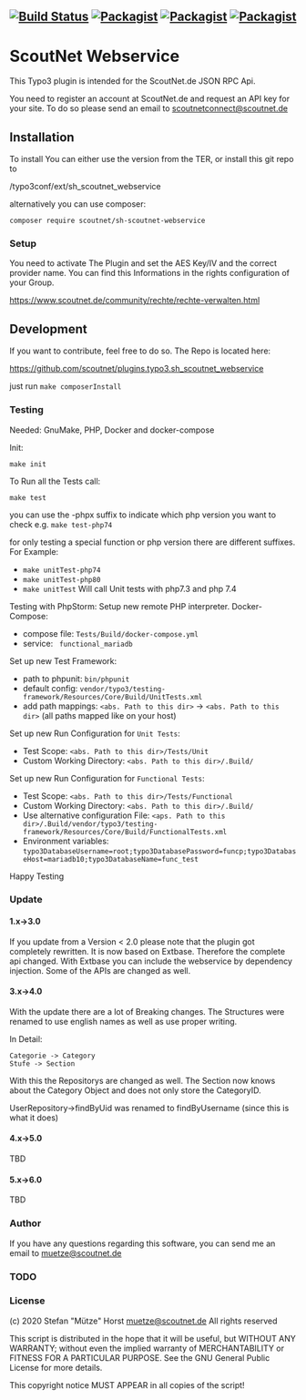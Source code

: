 [![Build Status](https://jenkins.scoutnet.eu/buildStatus/icon?job=scoutnet/plugins.typo3.sh_scoutnet_webservice/main)](https://jenkins.scoutnet.eu/job/scoutnet/job/plugins.typo3.sh_scoutnet_webservice/job/main/)
[![Packagist](https://img.shields.io/packagist/v/scoutnet/sh-scoutnet-webservice.svg)](https://packagist.org/packages/scoutnet/sh-scoutnet-webservice)
[![Packagist](https://img.shields.io/packagist/dt/scoutnet/sh-scoutnet-webservice.svg?label=packagist%20downloads)](https://packagist.org/packages/scoutnet/sh-scoutnet-webservice)
[![Packagist](https://img.shields.io/packagist/l/scoutnet/sh-scoutnet-webservice.svg)](https://packagist.org/packages/scoutnet/sh-scoutnet-webservice)
---
# ScoutNet Webservice

This Typo3 plugin is intended for the ScoutNet.de JSON RPC Api.

You need to register an account at ScoutNet.de and request an API key for your site.
To do so please send an email to scoutnetconnect@scoutnet.de

## Installation
To install You can either use the version from the TER, or install this git repo to 

<TYPO3 Dir>/typo3conf/ext/sh_scoutnet_webservice

alternatively you can use composer:

`composer require scoutnet/sh-scoutnet-webservice`

### Setup
You need to activate The Plugin and set the AES Key/IV and the correct provider name. 
You can find this Informations in the rights configuration of your Group.

https://www.scoutnet.de/community/rechte/rechte-verwalten.html

## Development
If you want to contribute, feel free to do so. The Repo is located here:

https://github.com/scoutnet/plugins.typo3.sh_scoutnet_webservice

just run `make composerInstall`

### Testing

Needed: GnuMake, PHP, Docker and docker-compose

Init:

`make init`

To Run all the Tests call:

`make test`

you can use the -phpx suffix to indicate which php version you want to check e.g. `make test-php74`

for only testing a special function or php version there are different suffixes. For Example:

- `make unitTest-php74`
- `make unitTest-php80`
- `make unitTest`        Will call Unit tests with php7.3 and php 7.4

Testing with PhpStorm: Setup new remote PHP interpreter.
Docker-Compose:
 - compose file: `Tests/Build/docker-compose.yml`
 - service: ` functional_mariadb`
 
Set up new Test Framework:
 - path to phpunit: `bin/phpunit`
 - default config: `vendor/typo3/testing-framework/Resources/Core/Build/UnitTests.xml`
 - add path mappings: `<abs. Path to this dir>` -> `<abs. Path to this dir>` (all paths mapped like on your host)
 
Set up new Run Configuration for `Unit Tests`:
 - Test Scope: `<abs. Path to this dir>/Tests/Unit`
 - Custom Working Directory: `<abs. Path to this dir>/.Build/`
 
Set up new Run Configuration for `Functional Tests`:
 - Test Scope: `<abs. Path to this dir>/Tests/Functional`
 - Custom Working Directory: `<abs. Path to this dir>/.Build/`
 - Use alternative configuration File: `<aps. Path to this dir>/.Build/vendor/typo3/testing-framework/Resources/Core/Build/FunctionalTests.xml`
 - Environment variables: `typo3DatabaseUsername=root;typo3DatabasePassword=funcp;typo3DatabaseHost=mariadb10;typo3DatabaseName=func_test`
 
Happy Testing

### Update

#### 1.x->3.0
If you update from a Version < 2.0 please note that the plugin got completely rewritten. It is now based on Extbase. Therefore the complete api changed.
With Extbase you can include the webservice by dependency injection. Some of the APIs are changed as well.

#### 3.x->4.0
With the update there are a lot of Breaking changes. The Structures were renamed to use english names as well as use proper writing.

In Detail: 
```
Categorie -> Category
Stufe -> Section
```

With this the Repositorys are changed as well. The Section now knows about the Category Object and does not only store the CategoryID.

UserRepository->findByUid was renamed to findByUsername (since this is what it does)

#### 4.x->5.0
TBD

#### 5.x->6.0
TBD

### Author
If you have any questions regarding this software, you can send me an email to muetze@scoutnet.de

### TODO


### License
(c) 2020 Stefan "Mütze" Horst <muetze@scoutnet.de>
All rights reserved

This script is distributed in the hope that it will be useful,
but WITHOUT ANY WARRANTY; without even the implied warranty of
MERCHANTABILITY or FITNESS FOR A PARTICULAR PURPOSE.  See the
GNU General Public License for more details.

This copyright notice MUST APPEAR in all copies of the script!
